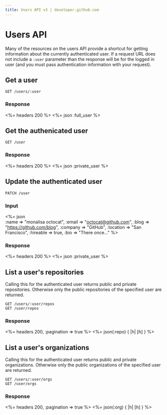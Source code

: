 ```yaml
---
title: Users API v3 | developer.github.com
---
```


# Users API
Many of the resources on the users API provide a shortcut for getting
information about the currently authenticated user. If a request URL does not
include a `:user` parameter than the response will be for the logged in
user (and you must pass authentication information with your request).

## Get a user

    GET /users/:user

### Response

<%= headers 200 %>
<%= json :full_user %>

## Get the authenicated user

    GET /user

### Response

<%= headers 200 %>
<%= json :private_user %>

## Update the authenticated user

    PATCH /user

### Input

<%= json \
    :name     => "monalisa octocat",
    :email    => "octocat@github.com",
    :blog     => "https://github.com/blog",
    :company  => "GitHub",
    :location => "San Francisco",
    :hireable => true,
    :bio      => "There once..."
    %>

### Response

<%= headers 200 %>
<%= json :private_user %>

## List a user's repositories

Calling this for the authenticated user returns public and private
repositories. Otherwise only the public repositories of the specified
user are returned.

    GET /users/:user/repos
    GET /user/repos

### Response

<%= headers 200, :pagination => true %>
<%= json(:repo) { |h| [h] } %>

## List a user's organizations

Calling this for the authenticated user returns public and private
organizations. Otherwise only the public organizations of the specified
user are returned.

    GET /users/:user/orgs
    GET /user/orgs

### Response

<%= headers 200, :pagination => true %>
<%= json(:org) { |h| [h] } %>

